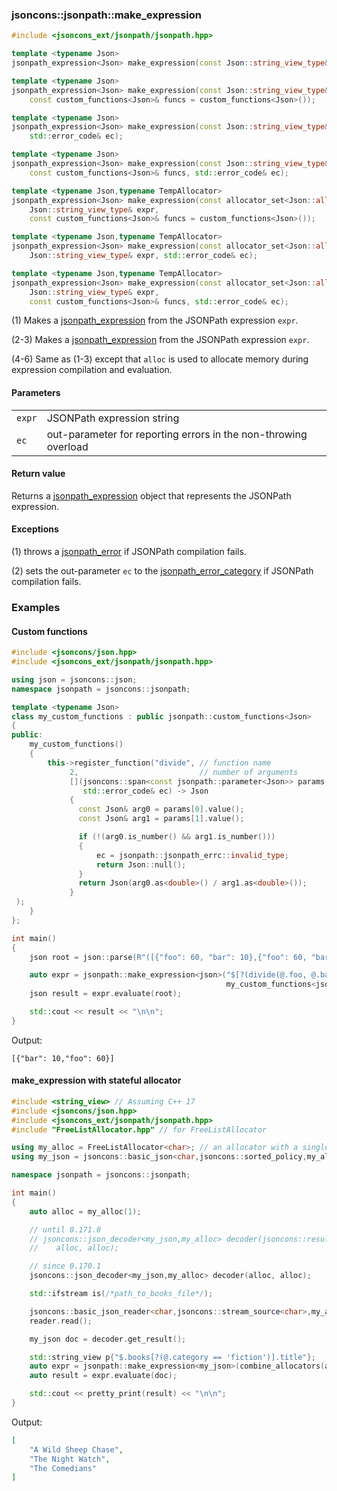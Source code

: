 ### jsoncons::jsonpath::make_expression

```cpp
#include <jsoncons_ext/jsonpath/jsonpath.hpp>
```

```cpp
template <typename Json>
jsonpath_expression<Json> make_expression(const Json::string_view_type& expr);      (until 0.164.0)
```
```cpp
template <typename Json>                                                           (1)
jsonpath_expression<Json> make_expression(const Json::string_view_type& expr,
    const custom_functions<Json>& funcs = custom_functions<Json>());                (since 0.164.0)
```
```cpp
template <typename Json>
jsonpath_expression<Json> make_expression(const Json::string_view_type& expr,
    std::error_code& ec);                                                       (2)
```
```cpp
template <typename Json>                                                           
jsonpath_expression<Json> make_expression(const Json::string_view_type& expr,
    const custom_functions<Json>& funcs, std::error_code& ec);                          (3) (since 0.164.0)
```
```cpp
template <typename Json,typename TempAllocator>                                              (4) (since 0.170.0)
jsonpath_expression<Json> make_expression(const allocator_set<Json::allocator_type,TempAllocator>& alloc_set, 
    Json::string_view_type& expr,
    const custom_functions<Json>& funcs = custom_functions<Json>());                
```
```cpp
template <typename Json,typename TempAllocator>                                              (5) (since 0.170.0)
jsonpath_expression<Json> make_expression(const allocator_set<Json::allocator_type,TempAllocator>& alloc_set, 
    Json::string_view_type& expr, std::error_code& ec);                
```
```cpp
template <typename Json,typename TempAllocator>                                              (6) (since 0.170.0)
jsonpath_expression<Json> make_expression(const allocator_set<Json::allocator_type,TempAllocator>& alloc_set, 
    Json::string_view_type& expr,
    const custom_functions<Json>& funcs, std::error_code& ec);                
```

(1) Makes a [jsonpath_expression](jsonpath_expression.md) from the JSONPath expression `expr`.

(2-3) Makes a [jsonpath_expression](jsonpath_expression.md) from the JSONPath expression `expr`.

(4-6) Same as (1-3) except that `alloc` is used to allocate memory during expression compilation and evaluation.

#### Parameters

<table>
  <tr>
    <td><code>expr</code></td>
    <td>JSONPath expression string</td> 
  </tr>
  <tr>
    <td><code>ec</code></td>
    <td>out-parameter for reporting errors in the non-throwing overload</td> 
  </tr>
</table>

#### Return value

Returns a [jsonpath_expression](jsonpath_expression.md) object that represents the JSONPath expression.

#### Exceptions

(1) throws a [jsonpath_error](jsonpath_error.md) if JSONPath compilation fails.

(2) sets the out-parameter `ec` to the [jsonpath_error_category](jsonpath_errc.md) if JSONPath compilation fails. 

### Examples

#### Custom functions

```cpp
#include <jsoncons/json.hpp>
#include <jsoncons_ext/jsonpath/jsonpath.hpp>

using json = jsoncons::json;
namespace jsonpath = jsoncons::jsonpath;

template <typename Json>
class my_custom_functions : public jsonpath::custom_functions<Json>
{
public:
    my_custom_functions()
    {
        this->register_function("divide", // function name
             2,                           // number of arguments   
             [](jsoncons::span<const jsonpath::parameter<Json>> params, 
                std::error_code& ec) -> Json 
             {
               const Json& arg0 = params[0].value();    
               const Json& arg1 = params[1].value();    

               if (!(arg0.is_number() && arg1.is_number())) 
               {
                   ec = jsonpath::jsonpath_errc::invalid_type; 
                   return Json::null();
               }
               return Json(arg0.as<double>() / arg1.as<double>());
             }
 );
    }
};

int main()
{
    json root = json::parse(R"([{"foo": 60, "bar": 10},{"foo": 60, "bar": 5}])");

    auto expr = jsonpath::make_expression<json>("$[?(divide(@.foo, @.bar) == 6)]", 
                                                my_custom_functions<json>());
    json result = expr.evaluate(root);

    std::cout << result << "\n\n";
}
```
Output:
```
[{"bar": 10,"foo": 60}]
```

#### make_expression with stateful allocator

```cpp
#include <string_view> // Assuming C++ 17
#include <jsoncons/json.hpp>
#include <jsoncons_ext/jsonpath/jsonpath.hpp>
#include "FreeListAllocator.hpp" // for FreeListAllocator

using my_alloc = FreeListAllocator<char>; // an allocator with a single-argument constructor
using my_json = jsoncons::basic_json<char,jsoncons::sorted_policy,my_alloc>;

namespace jsonpath = jsoncons::jsonpath;

int main()
{
    auto alloc = my_alloc(1);        

    // until 0.171.0    
    // jsoncons::json_decoder<my_json,my_alloc> decoder(jsoncons::result_allocator_arg, 
    //    alloc, alloc); 

    // since 0.170.1
    jsoncons::json_decoder<my_json,my_alloc> decoder(alloc, alloc); 

    std::ifstream is(/*path_to_books_file*/);

    jsoncons::basic_json_reader<char,jsoncons::stream_source<char>,my_alloc> reader(is, decoder, alloc);
    reader.read();

    my_json doc = decoder.get_result();

    std::string_view p{"$.books[?(@.category == 'fiction')].title"};
    auto expr = jsonpath::make_expression<my_json>(combine_allocators(alloc), p);  
    auto result = expr.evaluate(doc);

    std::cout << pretty_print(result) << "\n\n";
}
```
Output:
```json
[
    "A Wild Sheep Chase",
    "The Night Watch",
    "The Comedians"
]
```

